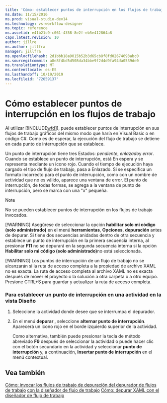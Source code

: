 ```yaml
---
title: 'Cómo: establecer puntos de interrupción en los flujos de trabajo | Microsoft Docs'
ms.date: 11/15/2016
ms.prod: visual-studio-dev14
ms.technology: vs-workflow-designer
ms.topic: reference
ms.assetid: e41b21c9-c061-4358-8e2f-eb5e412864a8
caps.latest.revision: 10
author: jillre
ms.author: jillfra
manager: jillfra
ms.openlocfilehash: 2d1bbb18a9015b52b3d65cb8f8fd02674693abc0
ms.sourcegitcommit: a8e8f4bd5d508da34bbe9f2d4d9fa94da0539de0
ms.translationtype: MT
ms.contentlocale: es-ES
ms.lasthandoff: 10/19/2019
ms.locfileid: "72659137"
---
```

# <a name="how-to-set-breakpoints-in-workflows"></a>Cómo establecer puntos de interrupción en los flujos de trabajo
Al utilizar [!INCLUDE[wfd1](../includes/wfd1-md.md)], puede establecer puntos de interrupción en sus flujos de trabajo gráficos del mismo modo que haría en Visual Basic o en código C#. Como es de esperar, la ejecución del flujo de trabajo se detiene en cada punto de interrupción que se establece.

 Un punto de interrupción tiene tres Estados: *pendiente*, *enlazado*y *error*. Cuando se establece un punto de interrupción, está En espera y se representa mediante un icono rojo. Cuando el tiempo de ejecución haya cargado el tipo de flujo de trabajo, pasa a Enlazado. Si se especifica un formato incorrecto para el punto de interrupción, como con un nombre de actividad que no es válido, aparece una ventana de error. El punto de interrupción, de todas formas, se agrega a la ventana de punto de interrupción, pero se marca con una "x" pequeña.

> [!NOTE]
> No se pueden establecer puntos de interrupción en los flujos de trabajo invocados.
>
> [!WARNING]
> Asegúrese de seleccionar la opción **habilitar solo mi código (solo administrado)** en el menú **herramientas**, **Opciones**, **depuración** antes de depurar. Si tiene dos secuencias anidadas dentro de otra secuencia y establece un punto de interrupción en la primera secuencia interna, al presionar **F11** no se depurará en la segunda secuencia interna si la opción <strong>Habilitar solo mi código (solo administrado)</strong>no está seleccionada.
>
> [!WARNING]
> Los puntos de interrupción de un flujo de trabajo no se alcanzarán si la ruta de acceso completa a la propiedad de archivo XAML no es exacta. La ruta de acceso completa al archivo XAML no es exacta después de mover el proyecto o la solución a otra carpeta o a otro equipo. Presione CTRL+S para guardar y actualizar la ruta de acceso completa.

### <a name="to-set-a-breakpoint-on-an-activity-in-the-design-view"></a>Para establecer un punto de interrupción en una actividad en la vista Diseño

1. Seleccione la actividad donde desee que se interrumpa el depurador.

2. En el menú **depurar** , seleccione **alternar punto de interrupción**. Aparecerá un icono rojo en el borde izquierdo superior de la actividad.

     Como alternativa, también puede presionar la tecla de método abreviado **F9** después de seleccionar la actividad o puede hacer clic con el botón secundario en la actividad y seleccionar **punto de interrupción** y, a continuación, **Insertar punto de interrupción** en el menú contextual.

## <a name="see-also"></a>Vea también
 [Cómo: invocar los flujos de trabajo de depuración del depurador de flujos de trabajo](../workflow-designer/how-to-invoke-the-workflow-debugger.md) [con la diseñador de flujo de trabajo](../workflow-designer/debugging-workflows-with-the-workflow-designer.md) [Cómo: depurar XAML con el diseñador de flujo de trabajo](../workflow-designer/how-to-debug-xaml-with-the-workflow-designer.md)